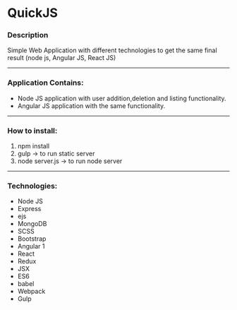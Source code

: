 # QuickJS


<h3>Description</h3>
<p>Simple Web Application with different technologies to get the same final result (node js, Angular JS, React JS)</p>

<hr/>

<h3>Application Contains:</h3>
<ul>
<li>Node JS application with user addition,deletion and listing functionality.</li>
<li>Angular JS application with the same functionality.</li>
</ul>

<hr>
<h3>How to install:</h3>
<ol>
<li>npm install</li>
<li>gulp ->  to run static server</li>
<li>node server.js ->  to run node server</li>
</ol>


<hr>
<h3>Technologies:</h3>
<ul>
<li>Node JS</li>
<li>Express</li>
<li>ejs</li>
<li>MongoDB</li>
<li>SCSS</li>
<li>Bootstrap</li>
<li>Angular 1</li>
<li>React</li>
<li>Redux</li>
<li>JSX</li>
<li>ES6</li>
<li>babel</li>
<li>Webpack</li>
<li>Gulp</li>
</ul>

